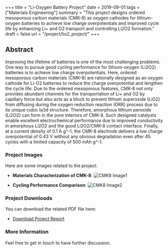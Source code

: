 +++
title = "Li-Oxygen Battery Project"
date = 2019-09-01
tags = ["Materials Engineering"]
summary = "This project designs ordered mesoporous carbon materials (CMK-8) as oxygen cathodes for lithium-oxygen batteries to achieve low charge overpotentials and improved cycle life by enhancing Li+ and O2 transport and controlling Li2O2 formation."
draft = false
url = "/project/lio2_project/"
+++

## Abstract
Improving the lifetime of batteries is one of the most challenging problems. One way to pursue good cycling performance for lithium-oxygen (Li2O2) batteries is to achieve low charge overpotentials. Here, ordered mesoporous carbon materials (CMK-8) are rationally designed as an oxygen cathode for Li-O2 batteries to reduce the charge overpotential and lengthen the cycle life. Due to the ordered mesoporous features, CMK-8 not only provides abundant channels for the transportation of Li+ and O2 by capillary force but also acts as a block to prevent lithium superoxide (LiO2) from diffusing during the oxygen reduction reaction (ORR) process due to its unique cubic Ia3d structure. Therefore, amorphous lithium peroxide (Li2O2) can form in the pore interiors of CMK-8. Such designed catalysts enable excellent electrochemical performance due to improved conductivity in amorphous Li2O2 and the good Li2O2/CMK-8 contact interface. Finally, at a current density of 0.1 A g^-1, the CMK-8 electrode delivers a low charge overpotential of 0.43 V without any obvious degradation even after 45 cycles with a limited capacity of 500 mAh g^-1.


### Project Images
Here are some images related to the project:

- **Materials Characterization of CMK-8**:
  ![CMK8 Image1](lizeng07.github.io/static/img/CMK8_Image2.png)

- **Cycling Performance Comparison**:
  ![CMK8 Image2](lizeng07.github.io/static/img/CMK8_Image3.png)

### Project Downloads
You can download the related PDF file here:

- [Download Project Report](lizeng07.github.io/static/files/LiO2.pdf)

### More Information
Feel free to get in touch to have further discussion.
